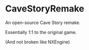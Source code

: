 # CaveStoryRemake
An open-source Cave Story remake.

Essentially 1:1 to the original game.

(And not broken like NXEngine)